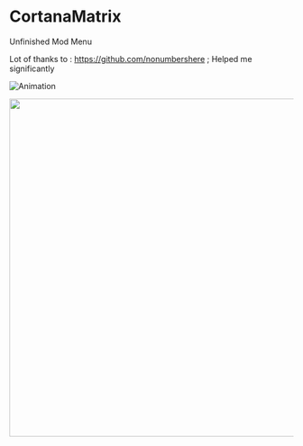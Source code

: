 # CortanaMatrix
Unfinished Mod Menu
 
 Lot of thanks to : https://github.com/nonumbershere  ; Helped me significantly 
 
 
  
 
 ![Animation](https://user-images.githubusercontent.com/31343426/228132413-7804064a-8b9a-4652-8be5-4cf67eff7ad1.gif)

 
 
 
 <img src="https://i.imgur.com/U0AKJpQ.png"  width="600" height="600">
  
